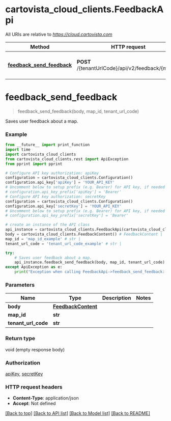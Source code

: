 # cartovista_cloud_clients.FeedbackApi

All URIs are relative to *https://cloud.cartovista.com*

Method | HTTP request | Description
------------- | ------------- | -------------
[**feedback_send_feedback**](FeedbackApi.md#feedback_send_feedback) | **POST** /{tenantUrlCode}/api/v2/feedback/{mapId} | Saves user feedback about a map.

# **feedback_send_feedback**
> feedback_send_feedback(body, map_id, tenant_url_code)

Saves user feedback about a map.

### Example
```python
from __future__ import print_function
import time
import cartovista_cloud_clients
from cartovista_cloud_clients.rest import ApiException
from pprint import pprint

# Configure API key authorization: apiKey
configuration = cartovista_cloud_clients.Configuration()
configuration.api_key['apiKey'] = 'YOUR_API_KEY'
# Uncomment below to setup prefix (e.g. Bearer) for API key, if needed
# configuration.api_key_prefix['apiKey'] = 'Bearer'
# Configure API key authorization: secretKey
configuration = cartovista_cloud_clients.Configuration()
configuration.api_key['secretKey'] = 'YOUR_API_KEY'
# Uncomment below to setup prefix (e.g. Bearer) for API key, if needed
# configuration.api_key_prefix['secretKey'] = 'Bearer'

# create an instance of the API class
api_instance = cartovista_cloud_clients.FeedbackApi(cartovista_cloud_clients.ApiClient(configuration))
body = cartovista_cloud_clients.FeedbackContent() # FeedbackContent | 
map_id = 'map_id_example' # str | 
tenant_url_code = 'tenant_url_code_example' # str | 

try:
    # Saves user feedback about a map.
    api_instance.feedback_send_feedback(body, map_id, tenant_url_code)
except ApiException as e:
    print("Exception when calling FeedbackApi->feedback_send_feedback: %s\n" % e)
```

### Parameters

Name | Type | Description  | Notes
------------- | ------------- | ------------- | -------------
 **body** | [**FeedbackContent**](FeedbackContent.md)|  | 
 **map_id** | **str**|  | 
 **tenant_url_code** | **str**|  | 

### Return type

void (empty response body)

### Authorization

[apiKey](../README.md#apiKey), [secretKey](../README.md#secretKey)

### HTTP request headers

 - **Content-Type**: application/json
 - **Accept**: Not defined

[[Back to top]](#) [[Back to API list]](../README.md#documentation-for-api-endpoints) [[Back to Model list]](../README.md#documentation-for-models) [[Back to README]](../README.md)


